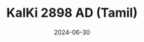 ---
title: 'KalKi 2898 AD (Tamil)'
date: '2024-06-30'
price: '18.0'
theaters: ['mmCineplexes Prangin Mall']
seat: ['C9']
remark: ['P12']
---